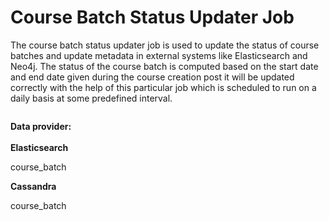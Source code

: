 # Course Batch Status Updater Job

The course batch status updater job is used to update the status of course batches and update metadata in external systems like Elasticsearch and Neo4j. The status of the course batch is computed based on the start date and end date given during the course creation post it will be updated correctly with the help of this particular job which is scheduled to run on a daily basis at some predefined interval.

<div data-full-width="true">

<figure><img src="../../../../../.gitbook/assets/course_batch_updater.png" alt=""><figcaption></figcaption></figure>

</div>

**Data provider:**\
\
**Elasticsearch**

course\_batch

**Cassandra**

course\_batch
